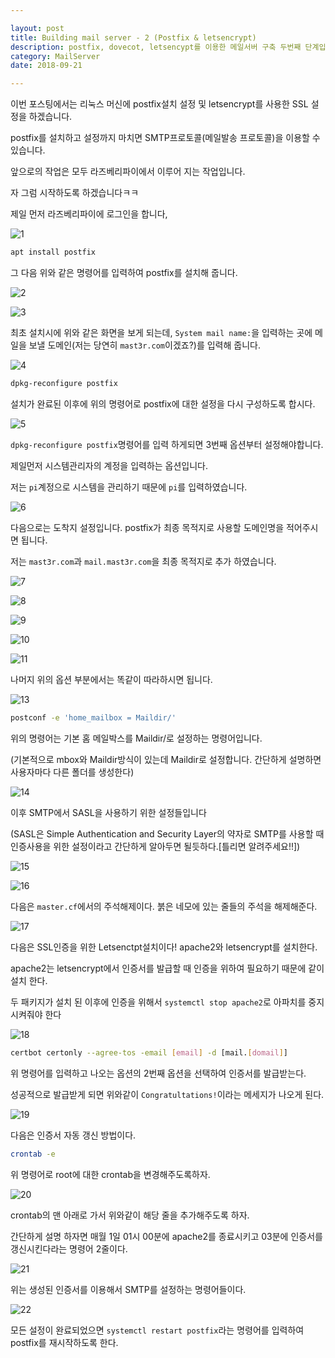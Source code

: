 ```yaml
---

layout: post
title: Building mail server - 2 (Postfix & letsencrypt)
description: postfix, dovecot, letsencypt를 이용한 메일서버 구축 두번째 단계입니다. 
category: MailServer
date: 2018-09-21

---
```


이번 포스팅에서는 리눅스 머신에 postfix설치 설정 및 letsencrypt를 사용한 SSL 설정을 하겠습니다.

 postfix를 설치하고 설정까지 마치면 SMTP프로토콜(메일발송 프로토콜)을 이용할 수 있습니다.



앞으로의 작업은 모두 라즈베리파이에서 이루어 지는 작업입니다. 

자 그럼 시작하도록 하겠습니다ㅋㅋ



제일 먼저 라즈베리파이에 로그인을 합니다, 

![1](/Users/teemo/Desktop/T22m0.github.io/assets/images/2018-09-21-building-mail-server-2/1.png)

```bash
apt install postfix
```

그 다음 위와 같은 명령어를 입력하여 postfix를 설치해 줍니다. 



![2](/Users/teemo/Desktop/T22m0.github.io/assets/images/2018-09-21-building-mail-server-2/2.png)

![3](/Users/teemo/Desktop/T22m0.github.io/assets/images/2018-09-21-building-mail-server-2/3.png)

최초 설치시에 위와 같은 화면을 보게 되는데, `System mail name:`을 입력하는 곳에 메일을 보낼 도메인(저는 당연히 `mast3r.com`이겠죠?)를 입력해 줍니다. 



![4](/Users/teemo/Desktop/T22m0.github.io/assets/images/2018-09-21-building-mail-server-2/4.png)

```bash
dpkg-reconfigure postfix
```

설치가 완료된 이후에 위의 명령어로 postfix에 대한 설정을 다시 구성하도록 합시다. 



![5](/Users/teemo/Desktop/T22m0.github.io/assets/images/2018-09-21-building-mail-server-2/5.png)

`dpkg-reconfigure postfix`명령어를 입력 하게되면 3번째 옵션부터 설정해야합니다. 

제일먼저 시스템관리자의 계정을 입력하는 옵션입니다. 

저는 `pi`계정으로 시스템을 관리하기 때문에 `pi`를 입력하였습니다. 



![6](/Users/teemo/Desktop/T22m0.github.io/assets/images/2018-09-21-building-mail-server-2/6.png)

다음으로는 도착지 설정입니다. postfix가 최종 목적지로 사용할 도메인명을 적어주시면 됩니다.

저는 `mast3r.com`과	`mail.mast3r.com`을 최종 목적지로 추가 하였습니다. 



![7](/Users/teemo/Desktop/T22m0.github.io/assets/images/2018-09-21-building-mail-server-2/7.png)

![8](/Users/teemo/Desktop/T22m0.github.io/assets/images/2018-09-21-building-mail-server-2/8.png)

![9](/Users/teemo/Desktop/T22m0.github.io/assets/images/2018-09-21-building-mail-server-2/9.png)

![10](/Users/teemo/Desktop/T22m0.github.io/assets/images/2018-09-21-building-mail-server-2/10.png)

![11](/Users/teemo/Desktop/T22m0.github.io/assets/images/2018-09-21-building-mail-server-2/11.png)

나머지 위의 옵션 부분에서는 똑같이 따라하시면 됩니다. 



![13](/Users/teemo/Desktop/T22m0.github.io/assets/images/2018-09-21-building-mail-server-2/13.png)

```bash
postconf -e 'home_mailbox = Maildir/'
```

위의 명령어는 기본 홈 메일박스를 Maildir/로 설정하는 명령어입니다.

(기본적으로 mbox와 Maildir방식이 있는데 Maildir로 설정합니다. 간단하게 설명하면 사용자마다 다른 폴더를 생성한다) 

![14](/Users/teemo/Desktop/T22m0.github.io/assets/images/2018-09-21-building-mail-server-2/14.png)

이후 SMTP에서 SASL을 사용하기 위한 설정들입니다

(SASL은 Simple Authentication and Security Layer의 약자로 SMTP를 사용할 때 인증사용을 위한 설정이라고 간단하게 알아두면 될듯하다.[틀리면 알려주세요!!])



![15](/Users/teemo/Desktop/T22m0.github.io/assets/images/2018-09-21-building-mail-server-2/15.png)

![16](/Users/teemo/Desktop/T22m0.github.io/assets/images/2018-09-21-building-mail-server-2/16.png)

다음은 `master.cf`에서의 주석해제이다. 붉은 네모에 있는 줄들의 주석을 해제해준다. 



![17](/Users/teemo/Desktop/T22m0.github.io/assets/images/2018-09-21-building-mail-server-2/17.png)

다음은 SSL인증을 위한 Letsenctpt설치이다! apache2와 letsencrypt를 설치한다. 

apache2는 letsencrypt에서 인증서를 발급할 때 인증을 위하여 필요하기 때문에 같이 설치 한다. 

두 패키지가 설치 된 이후에 인증을 위해서  `systemctl stop apache2`로 아파치를 중지시켜줘야 한다 





![18](/Users/teemo/Desktop/T22m0.github.io/assets/images/2018-09-21-building-mail-server-2/18.png)

```bash
certbot certonly --agree-tos -email [email] -d [mail.[domail]]
```

위 명령어를 입력하고 나오는 옵션의 2번째 옵션을 선택하여 인증서를 발급받는다.

성공적으로 발급받게 되면 위와같이 `Congratultations!`이라는 메세지가 나오게 된다. 



![19](/Users/teemo/Desktop/T22m0.github.io/assets/images/2018-09-21-building-mail-server-2/19.png)

다음은 인증서 자동 갱신 방법이다. 

```bash
crontab -e 
```

위 명령어로 root에 대한 crontab을 변경해주도록하자. 



![20](/Users/teemo/Desktop/T22m0.github.io/assets/images/2018-09-21-building-mail-server-2/20.png)

crontab의 맨 아래로 가서 위와같이 해당 줄을 추가해주도록 하자. 

간단하게 설명 하자면 매월 1일 01시 00분에 apache2를 종료시키고 03분에 인증서를 갱신시킨다라는 명령어 2줄이다. 



![21](/Users/teemo/Desktop/T22m0.github.io/assets/images/2018-09-21-building-mail-server-2/21.png)

위는 생성된 인증서를 이용해서 SMTP를 설정하는 명령어들이다. 



![22](/Users/teemo/Desktop/T22m0.github.io/assets/images/2018-09-21-building-mail-server-2/22.png)

모든 설정이 완료되었으면 `systemctl restart postfix`라는 명령어를 입력하여 postfix를 재시작하도록 한다. 

